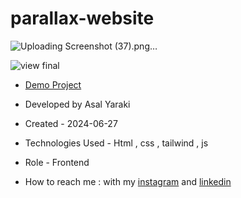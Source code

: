 # parallax-website

![Uploading Screenshot (37).png…]()

![view final](https://user-images.githubusercontent.com/109727844/204102930-fac80657-4d16-4816-b476-a88e984abefe.jpg)

- [Demo Project](https://asalyaraki.github.io/parallax-website/)

- Developed by Asal Yaraki

- Created - 2024-06-27

- Technologies Used - Html , css , tailwind , js

- Role - Frontend

- How to reach me : with my [instagram](https://www.instagram.com/asal_yaraki_web?igsh=MXJl3ZQ==) and [linkedin](https://www.linkedin.com/in/asal-yaraki-9a5a5b2b3)
